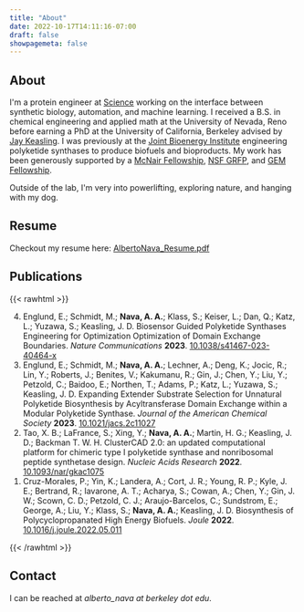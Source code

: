```yaml
---
title: "About"
date: 2022-10-17T14:11:16-07:00
draft: false
showpagemeta: false
---
```


## About

I'm a protein engineer at [Science](https://science.xyz/) working on the interface between
synthetic biology, automation, and machine learning.
I received a B.S. in chemical engineering and applied math at the University of Nevada, Reno before
earning a PhD at the University of California, Berkeley
advised by [Jay Keasling](https://keaslinglab.lbl.gov/people/#principal-investigator). I was previously at the [Joint Bioenergy Institute](https://www.jbei.org/) engineering polyketide synthases to produce biofuels and bioproducts.
My work has been generously supported by a [McNair Fellowship](https://mcnairscholars.com/), [NSF GRFP](https://www.nsfgrfp.org/),
and [GEM Fellowship](https://www.gemfellowship.org/).

Outside of the lab, I'm very into powerlifting, exploring nature, and hanging with my dog.

## Resume

Checkout my resume here: [AlbertoNava_Resume.pdf](/docs/AlbertoNava_Resume.pdf)

## Publications

{{< rawhtml >}}
<ol reversed>
  <li>Englund, E.; Schmidt, M.; <b>Nava, A. A.</b>; Klass, S.; Keiser, L.; Dan, Q.; Katz, L.; Yuzawa, S.; Keasling, J. D. Biosensor Guided Polyketide Synthases Engineering for Optimization Optimization of Domain Exchange Boundaries. <i>Nature Communications</i> <b>2023</b>. <a href="https://doi.org/10.1038/s41467-023-40464-x">10.1038/s41467-023-40464-x</a>
  </li>
  <li>Englund, E.; Schmidt, M.; <b>Nava, A. A.</b>; Lechner, A.; Deng, K.; Jocic, R.; Lin, Y.; Roberts, J.; Benites, V.; Kakumanu, R.; Gin, J.; Chen, Y.; Liu, Y.; Petzold, C.; Baidoo, E.; Northen, T.; Adams, P.; Katz, L.; Yuzawa, S.; Keasling, J. D. Expanding Extender Substrate Selection for Unnatural Polyketide Biosynthesis by Acyltransferase Domain Exchange within a Modular Polyketide Synthase. <i>Journal of the American Chemical Society</i> <b>2023</b>. <a href="https://doi.org/10.1021/jacs.2c11027">10.1021/jacs.2c11027</a>
  </li>
  <li>Tao, X. B.; LaFrance, S.; Xing, Y.; <b>Nava, A. A.</b>; Martin, H. G.; Keasling, J. D.; Backman T. W. H. ClusterCAD 2.0: an updated computational platform for chimeric type I polyketide synthase and nonribosomal peptide synthetase design. <i>Nucleic Acids Research</i> <b>2022</b>. <a href="https://doi.org/10.1093/nar/gkac1075">10.1093/nar/gkac1075</a>
  </li>
  <li>Cruz-Morales, P.; Yin, K.; Landera, A.; Cort, J. R.; Young, R. P.; Kyle, J. E.; Bertrand, R.; Iavarone, A. T.; Acharya, S.; Cowan, A.; Chen, Y.; Gin, J. W.; Scown, C. D.; Petzold, C. J.; Araujo-Barcelos, C.; Sundstrom, E.; George, A.; Liu, Y.; Klass, S.; <b>Nava, A. A.</b>; Keasling, J. D. Biosynthesis of Polycyclopropanated High Energy Biofuels. <i>Joule</i> <b>2022</b>. <a href="https://doi.org/10.1016/j.joule.2022.05.011">10.1016/j.joule.2022.05.011</a>
  </li>
</ol>
{{< /rawhtml >}}

## Contact

I can be reached at _alberto_nava at berkeley dot edu_.
